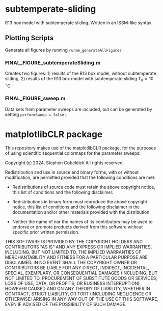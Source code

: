 # subtemperate-sliding
R13 box model with subtemperate sliding. Written in an ISSM-like syntax. 
## Plotting Scripts
Generate all figures by running ```runme_generateAllFigures``` 
### FINAL_FIGURE_subtemperateSliding.m
Creates two figures: 1) results of the R13 box model, without subtemperate sliding, 2) results of the R13 box model with subtemperate sliding $T_0 = 10$ $^{\circ}$C
### FINAL_FIGURE_sweep.m
Data sets from parameter sweeps are included, but can be generated by setting ```performSweep = false;```.


# matplotlibCLR package
This repository makes use of the matplotlibCLR package, for the purposes of using scientific sequential colormaps for the parameter sweeps:

Copyright (c) 2024, Stephen Cobeldick
All rights reserved.

Redistribution and use in source and binary forms, with or without
modification, are permitted provided that the following conditions are met:

* Redistributions of source code must retain the above copyright notice, this
  list of conditions and the following disclaimer.

* Redistributions in binary form must reproduce the above copyright notice,
  this list of conditions and the following disclaimer in the documentation
  and/or other materials provided with the distribution

* Neither the name of  nor the names of its
  contributors may be used to endorse or promote products derived from this
  software without specific prior written permission.

THIS SOFTWARE IS PROVIDED BY THE COPYRIGHT HOLDERS AND CONTRIBUTORS "AS IS"
AND ANY EXPRESS OR IMPLIED WARRANTIES, INCLUDING, BUT NOT LIMITED TO, THE
IMPLIED WARRANTIES OF MERCHANTABILITY AND FITNESS FOR A PARTICULAR PURPOSE ARE
DISCLAIMED. IN NO EVENT SHALL THE COPYRIGHT OWNER OR CONTRIBUTORS BE LIABLE
FOR ANY DIRECT, INDIRECT, INCIDENTAL, SPECIAL, EXEMPLARY, OR CONSEQUENTIAL
DAMAGES (INCLUDING, BUT NOT LIMITED TO, PROCUREMENT OF SUBSTITUTE GOODS OR
SERVICES; LOSS OF USE, DATA, OR PROFITS; OR BUSINESS INTERRUPTION) HOWEVER
CAUSED AND ON ANY THEORY OF LIABILITY, WHETHER IN CONTRACT, STRICT LIABILITY,
OR TORT (INCLUDING NEGLIGENCE OR OTHERWISE) ARISING IN ANY WAY OUT OF THE USE
OF THIS SOFTWARE, EVEN IF ADVISED OF THE POSSIBILITY OF SUCH DAMAGE.

